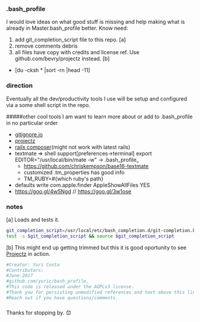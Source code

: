 ### .bash_profile

I would love ideas on what good stuff is missing and help making what is already in Master.bash_profile better. Know need:
 1. add git_completion_script file to this repo. [a]
 2. remove comments debris
 3. all files have copy with credits and license ref. Use github.com/bevry/projectz instead. [b]
 * [du -cksh * |sort -rn |head -11] 

### direction

Eventually all the dev/productivity tools I use will be setup and configured via a some shell script in the repo. 

#####other cool tools I am want to learn more about or add to .bash_profile in no particular order
* [gitignore.io](https://github.com/joeblau/gitignore.io)
* [projectz](github.com/bevry/projectz)
* [rails composer](https://github.com/RailsApps/rails-composer)(might not work with latest rails)
* textmate => shell support[preferences->terminal] export EDITOR="/usr/local/bin/mate -w" -> .bash_profile_
  * https://github.com/chriskempson/base16-textmate
  * customized .tm_properties has good info
  * TM_RUBY=#{which ruby's path}
* defaults write com.apple.finder AppleShowAllFiles YES
* https://goo.gl/4w5Ngd // https://goo.gl/3w1ose
### notes

[a] Loads and tests it.
```bash
git_completion_script=/usr/local/etc/bash_completion.d/git-completion.bash
test -s $git_completion_script && source $git_completion_script

```

[b] This might end up getting trimmed but this it is good oportunity to see [Projectz](github.com/bevry/projectz) in action.
```bash
#Creator: Yuri Costa
#Contributors: 
#June.2017
#github.com/yuric/bash_profile, 
#This code is released under the AGPLv3 license.
#Thank you for persisting unmodified references and text above this line. 
#Reach out if you have questions/comments.
```

###


Thanks for stopping by. :blush:
